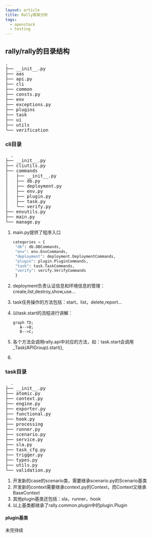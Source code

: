 ```yaml
---
layout: article  
title: Rally框架分析   
tags:
  - openstack
  - testing
---
```

## rally/rally的目录结构
<pre>
.
├── __init__.py
├── aas
├── api.py
├── cli
├── common
├── consts.py
├── env
├── exceptions.py
├── plugins
├── task
├── ui
├── utils
└── verification
</pre>
### cli目录
<pre>
  .
├── __init__.py
├── cliutils.py
├── commands
│   ├── __init__.py
│   ├── db.py
│   ├── deployment.py
│   ├── env.py
│   ├── plugin.py
│   ├── task.py
│   └── verify.py
├── envutils.py
├── main.py
└── manage.py
</pre>

1. main.py提供了程序入口
   ```python
   categories = {
    "db": db.DBCommands,
    "env": env.EnvCommands,
    "deployment": deployment.DeploymentCommands,
    "plugin": plugin.PluginCommands,
    "task": task.TaskCommands,
    "verify": verify.VerifyCommands
    }
   ```
2. deployment负责认证信息和环境信息的管理：create,list,destroy,show,use...
3. task任务操作的方法包括：start，list，delete,report...
4. 以task.start的流程进行讲解：
   ```
   graph TD;
      A-->B;
      B-->C;
   ```

4. 各个方法会调用rally.api中对应的方法，如：task.start会调用_Task(APIGroup).start(),
5. 
### task目录
<pre>
  .
├── __init__.py
├── atomic.py
├── context.py
├── engine.py
├── exporter.py
├── functional.py
├── hook.py
├── processing
├── runner.py
├── scenario.py
├── service.py
├── sla.py
├── task_cfg.py
├── trigger.py
├── types.py
├── utils.py
└── validation.py
</pre>
1. 开发新的case的scenario类，需要继承scenario.py的Scenario基类
2. 开发新的context需要继承context.py的Context，而Context又继承BaseContext
3. 其他plugin基类还包括：sla，runner，hook
4. 以上基类都继承了rally.common.plugin中的plugin.Plugin
#### plugin基类
未完待续